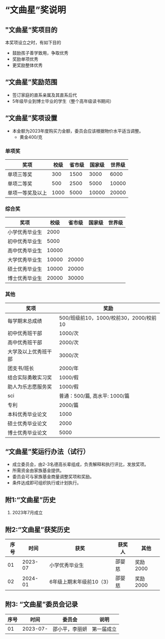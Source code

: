 # “文曲星”奖说明

## "文曲星“奖项目的

本奖项设立之时，有如下目的

* 鼓励孩子善学致用，争取优秀
* 奖励单项优秀
* 更奖励整体优秀

## “文曲星”奖励范围

* 签订家庭的直系亲属及其直系后代
* 5年级毕业到博士毕业的学生（整个高年级读书期间）

## “文曲星”奖项设置

- 本金额为2023年度购买力金额，委员会应该根据物价水平适当调整。
  * 黄金400/克

### 单项奖

| 奖项  | 校级 | 省市级 | 国家级 | 世界级 |
| ----- | -------- | -------- |-------- | -------- |
| 单项三等奖  | 300   | 1500   |3000   | 6000  |
| 单项二等奖  | 500   | 2500   |5000   | 10000  |
| 单项一等奖及以上 | 1000   | 5000   |10000   | 20000  |

### 综合奖

| 奖项  | 校级 | 省市级 | 国家级 | 世界级 |
| ----- | -------- | -------- |-------- | -------- |
| 小学优秀毕业生  | 2000   |    |   |   |
| 初中优秀毕业生  | 5000   |    |   |   |
| 高中优秀毕业生 | 10000   |    |   |   |
| 大学优秀毕业生 | 10000   | 20000   |   |   |
| 硕士优秀毕业生 | 10000   | 20000   |   |   |
| 博士优秀毕业生 | 20000   | 30000   |   |   |

### 其他

| 奖项  | 奖励 |
| ----- | -------- |
| 每学期末总成绩 | 500/班级前10，1000/校前30，2000/校前10   |
| 初中优秀班干部 | 1000/次   |  
| 高中优秀班干部  | 2000/次   |
| 大学及以上优秀班干部 | 3000/次   |
| 团支书/班长 | 2000/年   |  
| 结合实际勇敢实习奖 | 1000/假   |
| 助人为乐志愿服务奖 | 1000/假   |
| sci | 普通：500/篇, 高水平: 1000/篇  |
| 专利 | 2000/篇   |
| 本科优秀毕业论文 | 1000  |
| 硕士优秀毕业论文 | 2000  |
| 博士优秀毕业论文 | 5000  |

## “文曲星”奖运行办法（试行）

* 成立委员会，由2-3名德高长辈组成，负责解释和执行评比，发放奖项。
* 所需资金由家族基金提供。
* 委员会可与家族基金商量调整奖项和奖励。
* 条件达成即可组织执行或计划执行。

## 附1:“文曲星”历史

1. 2023年7月成立

## 附2:“文曲星”获奖历史

| 序号 | 时间 | 获奖 | 获奖人| 其他 |
| -- | -- | -- | --| --  |
| 01 | 2023-07 | 小学优秀毕业生 | 邵婴慈| 奖励2000 |
| 02 | 2024-01 | 6年级上期末年级前10（3） | 邵婴慈| 奖励2000 |

## 附3: “文曲星”委员会记录

| 序号 | 时间 | 委员会 | 说明 |
| -- | -- | -- | --  |
| 01 | 2023-07- | 邵小平，李丽妍 | 第一届成立 |